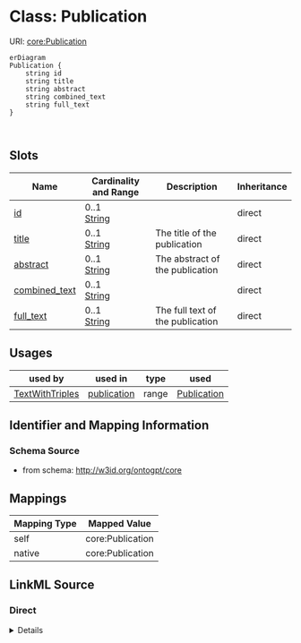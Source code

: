 # Class: Publication



URI: [core:Publication](http://w3id.org/ontogpt/core/Publication)


```mermaid
erDiagram
Publication {
    string id  
    string title  
    string abstract  
    string combined_text  
    string full_text  
}



```



<!-- no inheritance hierarchy -->


## Slots

| Name | Cardinality and Range | Description | Inheritance |
| ---  | --- | --- | --- |
| [id](id.md) | 0..1 <br/> [String](String.md) |  | direct |
| [title](title.md) | 0..1 <br/> [String](String.md) | The title of the publication | direct |
| [abstract](abstract.md) | 0..1 <br/> [String](String.md) | The abstract of the publication | direct |
| [combined_text](combined_text.md) | 0..1 <br/> [String](String.md) |  | direct |
| [full_text](full_text.md) | 0..1 <br/> [String](String.md) | The full text of the publication | direct |





## Usages

| used by | used in | type | used |
| ---  | --- | --- | --- |
| [TextWithTriples](TextWithTriples.md) | [publication](publication.md) | range | [Publication](Publication.md) |






## Identifier and Mapping Information







### Schema Source


* from schema: http://w3id.org/ontogpt/core





## Mappings

| Mapping Type | Mapped Value |
| ---  | ---  |
| self | core:Publication |
| native | core:Publication |





## LinkML Source

<!-- TODO: investigate https://stackoverflow.com/questions/37606292/how-to-create-tabbed-code-blocks-in-mkdocs-or-sphinx -->

### Direct

<details>
```yaml
name: Publication
from_schema: http://w3id.org/ontogpt/core
rank: 1000
attributes:
  id:
    name: id
    description: The publication identifier
    from_schema: http://w3id.org/ontogpt/core
  title:
    name: title
    description: The title of the publication
    from_schema: http://w3id.org/ontogpt/core
    rank: 1000
  abstract:
    name: abstract
    description: The abstract of the publication
    from_schema: http://w3id.org/ontogpt/core
    rank: 1000
  combined_text:
    name: combined_text
    from_schema: http://w3id.org/ontogpt/core
    rank: 1000
  full_text:
    name: full_text
    description: The full text of the publication
    from_schema: http://w3id.org/ontogpt/core
    rank: 1000

```
</details>

### Induced

<details>
```yaml
name: Publication
from_schema: http://w3id.org/ontogpt/core
rank: 1000
attributes:
  id:
    name: id
    description: The publication identifier
    from_schema: http://w3id.org/ontogpt/core
    alias: id
    owner: Publication
    domain_of:
    - NamedEntity
    - Publication
    range: string
  title:
    name: title
    description: The title of the publication
    from_schema: http://w3id.org/ontogpt/core
    rank: 1000
    alias: title
    owner: Publication
    domain_of:
    - Publication
    range: string
  abstract:
    name: abstract
    description: The abstract of the publication
    from_schema: http://w3id.org/ontogpt/core
    rank: 1000
    alias: abstract
    owner: Publication
    domain_of:
    - Publication
    range: string
  combined_text:
    name: combined_text
    from_schema: http://w3id.org/ontogpt/core
    rank: 1000
    alias: combined_text
    owner: Publication
    domain_of:
    - Publication
    range: string
  full_text:
    name: full_text
    description: The full text of the publication
    from_schema: http://w3id.org/ontogpt/core
    rank: 1000
    alias: full_text
    owner: Publication
    domain_of:
    - Publication
    range: string

```
</details>